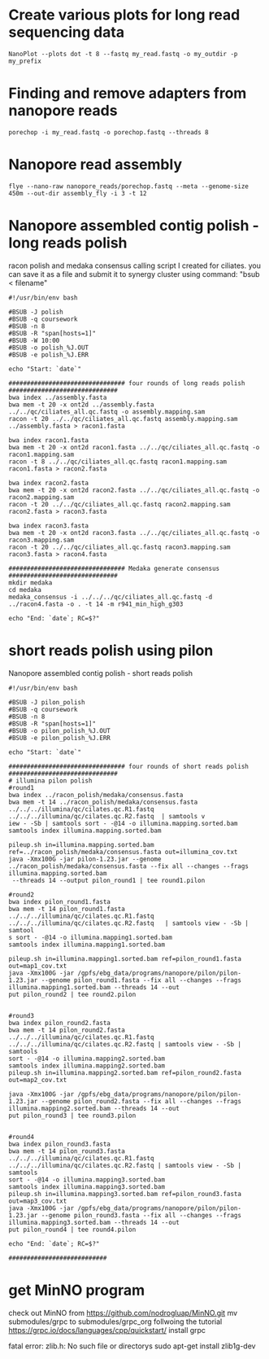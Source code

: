 
# Create various plots for long read sequencing data
```
NanoPlot --plots dot -t 8 --fastq my_read.fastq -o my_outdir -p my_prefix
```
# Finding and remove adapters from nanopore reads
```
porechop -i my_read.fastq -o porechop.fastq --threads 8
```

# Nanopore read assembly
```
flye --nano-raw nanopore_reads/porechop.fastq --meta --genome-size 450m --out-dir assembly_fly -i 3 -t 12
```
# Nanopore assembled contig polish - long reads polish
racon polish and medaka consensus calling script I created for ciliates. you can save it as a file and submit it to synergy cluster using command: "bsub < filename"
```
#!/usr/bin/env bash

#BSUB -J polish
#BSUB -q coursework
#BSUB -n 8
#BSUB -R "span[hosts=1]"
#BSUB -W 10:00
#BSUB -o polish_%J.OUT
#BSUB -e polish_%J.ERR

echo "Start: `date`"

################################ four rounds of long reads polish ##############################
bwa index ../assembly.fasta
bwa mem -t 20 -x ont2d ../assembly.fasta ../../qc/ciliates_all.qc.fastq -o assembly.mapping.sam
racon -t 20 ../../qc/ciliates_all.qc.fastq assembly.mapping.sam ../assembly.fasta > racon1.fasta

bwa index racon1.fasta
bwa mem -t 20 -x ont2d racon1.fasta ../../qc/ciliates_all.qc.fastq -o racon1.mapping.sam
racon -t 8 ../../qc/ciliates_all.qc.fastq racon1.mapping.sam racon1.fasta > racon2.fasta

bwa index racon2.fasta
bwa mem -t 20 -x ont2d racon2.fasta ../../qc/ciliates_all.qc.fastq -o racon2.mapping.sam
racon -t 20 ../../qc/ciliates_all.qc.fastq racon2.mapping.sam racon2.fasta > racon3.fasta

bwa index racon3.fasta
bwa mem -t 20 -x ont2d racon3.fasta ../../qc/ciliates_all.qc.fastq -o racon3.mapping.sam
racon -t 20 ../../qc/ciliates_all.qc.fastq racon3.mapping.sam racon3.fasta > racon4.fasta

################################ Medaka generate consensus ##############################
mkdir medaka
cd medaka
medaka_consensus -i ../../../qc/ciliates_all.qc.fastq -d ../racon4.fasta -o . -t 14 -m r941_min_high_g303

echo "End: `date`; RC=$?"

```

# short reads polish using pilon
Nanopore assembled contig polish - short reads polish
```
#!/usr/bin/env bash

#BSUB -J pilon_polish
#BSUB -q coursework
#BSUB -n 8
#BSUB -R "span[hosts=1]"
#BSUB -o pilon_polish_%J.OUT
#BSUB -e pilon_polish_%J.ERR

echo "Start: `date`"

################################ four rounds of short reads polish ##############################
# illumina pilon polish
#round1
bwa index ../racon_polish/medaka/consensus.fasta
bwa mem -t 14 ../racon_polish/medaka/consensus.fasta ../../../illumina/qc/cilates.qc.R1.fastq ../../../illumina/qc/cilates.qc.R2.fastq  | samtools v
iew - -Sb | samtools sort - -@14 -o illumina.mapping.sorted.bam
samtools index illumina.mapping.sorted.bam

pileup.sh in=illumina.mapping.sorted.bam ref=../racon_polish/medaka/consensus.fasta out=illumina_cov.txt
java -Xmx100G -jar pilon-1.23.jar --genome ../racon_polish/medaka/consensus.fasta --fix all --changes --frags illumina.mapping.sorted.bam
 --threads 14 --output pilon_round1 | tee round1.pilon

#round2
bwa index pilon_round1.fasta
bwa mem -t 14 pilon_round1.fasta ../../../illumina/qc/cilates.qc.R1.fastq ../../../illumina/qc/cilates.qc.R2.fastq   | samtools view - -Sb | samtool
s sort - -@14 -o illumina.mapping1.sorted.bam
samtools index illumina.mapping1.sorted.bam

pileup.sh in=illumina.mapping1.sorted.bam ref=pilon_round1.fasta out=map1_cov.txt
java -Xmx100G -jar /gpfs/ebg_data/programs/nanopore/pilon/pilon-1.23.jar --genome pilon_round1.fasta --fix all --changes --frags illumina.mapping1.sorted.bam --threads 14 --out
put pilon_round2 | tee round2.pilon


#round3
bwa index pilon_round2.fasta
bwa mem -t 14 pilon_round2.fasta ../../../illumina/qc/cilates.qc.R1.fastq ../../../illumina/qc/cilates.qc.R2.fastq | samtools view - -Sb | samtools 
sort - -@14 -o illumina.mapping2.sorted.bam
samtools index illumina.mapping2.sorted.bam
pileup.sh in=illumina.mapping2.sorted.bam ref=pilon_round2.fasta out=map2_cov.txt

java -Xmx100G -jar /gpfs/ebg_data/programs/nanopore/pilon/pilon-1.23.jar --genome pilon_round2.fasta --fix all --changes --frags illumina.mapping2.sorted.bam --threads 14 --out
put pilon_round3 | tee round3.pilon


#round4
bwa index pilon_round3.fasta
bwa mem -t 14 pilon_round3.fasta ../../../illumina/qc/cilates.qc.R1.fastq ../../../illumina/qc/cilates.qc.R2.fastq | samtools view - -Sb | samtools 
sort - -@14 -o illumina.mapping3.sorted.bam
samtools index illumina.mapping3.sorted.bam
pileup.sh in=illumina.mapping3.sorted.bam ref=pilon_round3.fasta out=map3_cov.txt
java -Xmx100G -jar /gpfs/ebg_data/programs/nanopore/pilon/pilon-1.23.jar --genome pilon_round3.fasta --fix all --changes --frags illumina.mapping3.sorted.bam --threads 14 --out
put pilon_round4 | tee round4.pilon

echo "End: `date`; RC=$?"

###########################

```


# get MinNO program
check out MinNO from https://github.com/nodrogluap/MinNO.git
mv submodules/grpc to submodules/grpc_org
follwoing the tutorial https://grpc.io/docs/languages/cpp/quickstart/ install grpc

fatal error: zlib.h: No such file or directorys
sudo apt-get install zlib1g-dev
